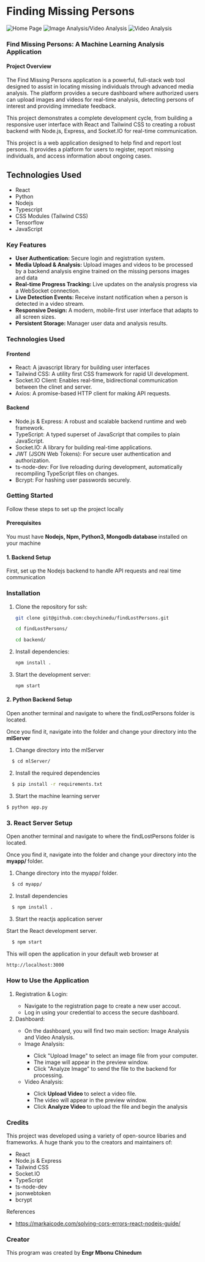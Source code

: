 # Finding Missing Persons

<img src="./images/homePage.png" alt="Home Page" >

<img src="./images/imageAnalysis.png" alt="Image Analysis/Video Analysis" >

<img src="./images/videoAnalysis.png" alt="Video Analysis">


<h3> Find Missing Persons: A Machine Learning Analysis Application </h3>

<h4> Project Overview </h4> 

<p>

The Find Missing Persons application is a powerful, full-stack web tool designed to assist in locating missing individuals through advanced media analysis. The platform provides a secure dashboard where authorized users can upload images and videos for real-time analysis, detecting persons of interest and providing immediate feedback. <br>

This project demonstrates a complete development cycle, from building a responsive user interface with React and Tailwind CSS to creating a robust backend with Node.js, Express, and Socket.IO for real-time communication. <br>

This project is a web application designed to help find and report lost persons. It provides a platform for users to register, report missing individuals, and access information about ongoing cases.

</p>


## Technologies Used
- React
- Python 
- Nodejs 
- Typescript 
- CSS Modules (Tailwind CSS)
- Tensorflow 
- JavaScript

<h3> Key Features </h3>
<p> 
<ul>
<li> <b> User Authentication: </b> Secure login and registration system. </li> 
<li> <b> Media Upload & Analysis: </b> Upload images and videos to be processed by a backend analysis engine trained on the missing persons images and data </li> 
<li> <b> Real-time Progress Tracking: </b> Live updates on the analysis progress via a WebSocket connection. </li> 
<li> <b> Live Detection Events: </b> Receive instant notification when a person is detected in a video stream. </li> 
<li> <b> Responsive Design: </b> A modern, mobile-first user interface that adapts to all screen sizes. </li> 
<li> <b> Persistent Storage: </b> Manager user data and analysis results. </li> 
</ul>
</p>


<h3> Technologies Used </h3> 
<h4> Frontend </h4> 
<p> 
<ul>
<li> React: A javascript library for building user interfaces </li> 
<li> Tailwind CSS: A utility first CSS framework for rapid UI development. </li> 
<li> Socket.IO Client: Enables real-time, bidirectional communication between the clinet and server. </li> 
<li> Axios: A promise-based HTTP client for making API requests. </li> 
</ul>
</p>

<h4> Backend </h4>

<p>
<ul>
<li> Node.js & Express: A robust and scalable backend runtime and web framework. </li>

<li>TypeScript: A typed superset of JavaScript that compiles to plain JavaScript.</li>

<li>Socket.IO: A library for building real-time applications. </li>

<li>JWT (JSON Web Tokens): For secure user authentication and authorization.</li>

<li>ts-node-dev: For live reloading during development, automatically recompiling TypeScript files on changes.</li>

<li>Bcrypt: For hashing user passwords securely.</li>
</ul>
</p>

<h3> Getting Started </h3> 

<p> Follow these steps to set up the project locally </p>

<h4> Prerequisites </h4> 
<p> You must have <b> Nodejs, Npm, Python3, Mongodb database </b> installed on your machine </p> 

<h4> 1. Backend Setup </h4> 
<p> First, set up the Nodejs backend to handle API requests and real time communication </p>

<h3> Installation </h3> 

1. Clone the repository for ssh:
   ```bash
   git clone git@github.com:cboychinedu/findLostPersons.git
   
   cd findLostPersons/

   cd backend/ 
   ```
2. Install dependencies: 
   ```bash
   npm install . 
   ```
3. Start the development server:
   ```bash
   npm start
   ```

<h4> 2. Python Backend Setup </h4> 
<p> 
Open another terminal and navigate to where the findLostPersons folder is located. <br> 

Once you find it, navigate into the folder and change your directory into the <b> mlServer </b>
</p>

1. Change directory into the mlServer 

```bash 
  $ cd mlServer/ 
```

2. Install the required dependencies 
```bash
  $ pip install -r requirements.txt 
```

3. Start the machine learning server 
```bash 
$ python app.py 
```

<h3> 3. React Server Setup </h3>
<p> 
Open another terminal and navigate to where the findLostPersons folder is located. <br> 

Once you find it, navigate into the folder and change your directory into the <b> myapp/ </b> folder. 
</p> 

1. Change directory into the myapp/ folder. 

```bash 
  $ cd myapp/ 
```

2. Install dependencies 

```bash 
  $ npm install . 

```

3. Start the reactjs application server 

<p> Start the React development server. </p> 

```bash 
  $ npm start 
```

<p> This will open the application in your default web browser at 

```bash 
http://localhost:3000 
```

<h3> How to Use the Application </h3> 

<p>
<ol> 
<li> Registration & Login: </li>
<ul>
<li> Navigate to the registration page to create a new user accout. </lI> 
<li> Log in using your credential to access the secure dashboard. </li> 
</ul>

<li> Dashboard: </li> 
<ul>
<li> On the dashboard, you will find two main section: Image Analysis and Video Analysis. </lI> 
<li> Image Analysis: </li>
<ul>
<li> Click "Upload Image" to select an image file from your computer. </li> 
<li> The image will appear in the preview window. </li> 
<li> Click "Analyze Image" to send the file to the backend for processing. </li> 
</ul>

<li> Video Analysis: </li>
<ul>
<li> Click <b> Upload Video </b> to select a video file. </li> 
<li> The video will appear in the preview window. </li> 
<li> Click <b> Analyze Video </b> to upload the file and begin the analysis </li> 
</ul>
</ul>
</ol>
</p>


<h3> Credits </h3> 
<p> 
This project was developed using a variety of open-source libaries and frameworks. A huge thank you to the creators and maintainers of:
</p>

- React
- Node.js & Express
- Tailwind CSS
- Socket.IO
- TypeScript
- ts-node-dev
- jsonwebtoken
- bcrypt


<p> References </p>

- https://markaicode.com/solving-cors-errors-react-nodejs-guide/ 


<h3> Creator </h3> 
<p> This program was created by <b> Engr Mbonu Chinedum </b> </p>







